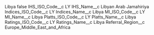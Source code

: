 <?xml version="1.0" encoding="UTF-8"?>
<CustomMetadata xmlns="http://soap.sforce.com/2006/04/metadata" xmlns:xsi="http://www.w3.org/2001/XMLSchema-instance" xmlns:xsd="http://www.w3.org/2001/XMLSchema">
    <label>Libya</label>
    <protected>false</protected>
    <values>
        <field>IHS_ISO_Code__c</field>
        <value xsi:type="xsd:string">LY</value>
    </values>
    <values>
        <field>IHS_Name__c</field>
        <value xsi:type="xsd:string">Libyan Arab Jamahiriya</value>
    </values>
    <values>
        <field>Indices_ISO_Code__c</field>
        <value xsi:type="xsd:string">LY</value>
    </values>
    <values>
        <field>Indices_Name__c</field>
        <value xsi:type="xsd:string">Libya</value>
    </values>
    <values>
        <field>MI_ISO_Code__c</field>
        <value xsi:type="xsd:string">LY</value>
    </values>
    <values>
        <field>MI_Name__c</field>
        <value xsi:type="xsd:string">Libya</value>
    </values>
    <values>
        <field>Platts_ISO_Code__c</field>
        <value xsi:type="xsd:string">LY</value>
    </values>
    <values>
        <field>Platts_Name__c</field>
        <value xsi:type="xsd:string">Libya</value>
    </values>
    <values>
        <field>Ratings_ISO_Code__c</field>
        <value xsi:type="xsd:string">LY</value>
    </values>
    <values>
        <field>Ratings_Name__c</field>
        <value xsi:type="xsd:string">Libya</value>
    </values>
    <values>
        <field>Referral_Region__c</field>
        <value xsi:type="xsd:string">Europe_Middle_East_and_Africa</value>
    </values>
</CustomMetadata>
